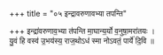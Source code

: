 +++
title = "०५ इन्द्रावरुणावभ्या तपन्ति"

+++
इन्द्रा॑वरुणाव॒भ्या त॑पन्ति मा॒घान्य॒र्यो व॒नुषा॒मरा॑तयः ।  
यु॒वं हि वस्व॑ उ॒भय॑स्य॒ राज॒थोऽध॑ स्मा नोऽवतं॒ पार्ये॑ दि॒वि ॥